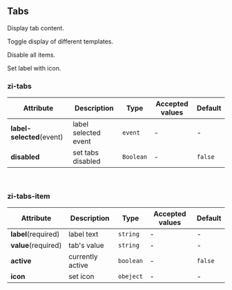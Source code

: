 ## Tabs

Display tab content.

<ex-code name="ex-tabs-basic">

Toggle display of different templates.

</ex-code>

<ex-code name="ex-tabs-disabled">

Disable all items.

</ex-code>

<ex-code name="ex-tabs-icon">

Set label with icon.

</ex-code>

<ex-footer edit-link="https://github.com/zeit-ui/vue/edit/master/docs/en-us/components/tabs.md">

<h3>zi-tabs</h3>

| Attribute                 | Description          | Type      | Accepted values | Default |
| ------------------------- | -------------------- | --------- | --------------- | ------- |
| **label-selected**(event) | label selected event | `event`   | -               | -       |
| **disabled**              | set tabs disabled    | `Boolean` | -               | `false` |

<br/>

<h3>zi-tabs-item</h3>

| Attribute           | Description      | Type      | Accepted values | Default |
| ------------------- | ---------------- | --------- | --------------- | ------- |
| **label**(required) | label text       | `string`  | -               | -       |
| **value**(required) | tab's value      | `string`  | -               | -       |
| **active**          | currently active | `boolean` | -               | `false` |
| **icon**            | set icon         | `obeject` | -               | -       |

</ex-footer>
